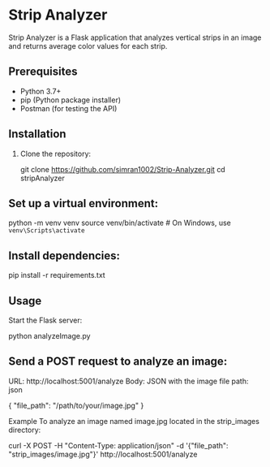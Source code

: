 # Strip Analyzer

Strip Analyzer is a Flask application that analyzes vertical strips in an image and returns average color values for each strip.

## Prerequisites

- Python 3.7+
- pip (Python package installer)
- Postman (for testing the API)

## Installation

1. Clone the repository:

   git clone https://github.com/simran1002/Strip-Analyzer.git
   cd stripAnalyzer


## Set up a virtual environment:

python -m venv venv
source venv/bin/activate  # On Windows, use `venv\Scripts\activate`

## Install dependencies:

pip install -r requirements.txt

## Usage

Start the Flask server:

python analyzeImage.py


## Send a POST request to analyze an image:

URL: http://localhost:5001/analyze
Body: JSON with the image file path:
json

{
    "file_path": "/path/to/your/image.jpg"
}


Example
To analyze an image named image.jpg located in the strip_images directory:

curl -X POST -H "Content-Type: application/json" -d '{"file_path": "strip_images/image.jpg"}' http://localhost:5001/analyze
